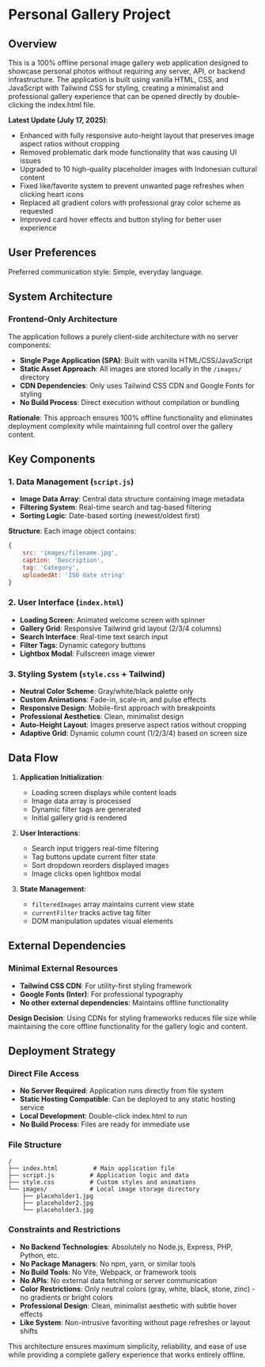 # Personal Gallery Project

## Overview

This is a 100% offline personal image gallery web application designed to showcase personal photos without requiring any server, API, or backend infrastructure. The application is built using vanilla HTML, CSS, and JavaScript with Tailwind CSS for styling, creating a minimalist and professional gallery experience that can be opened directly by double-clicking the index.html file.

**Latest Update (July 17, 2025)**: 
- Enhanced with fully responsive auto-height layout that preserves image aspect ratios without cropping
- Removed problematic dark mode functionality that was causing UI issues
- Upgraded to 10 high-quality placeholder images with Indonesian cultural content
- Fixed like/favorite system to prevent unwanted page refreshes when clicking heart icons
- Replaced all gradient colors with professional gray color scheme as requested
- Improved card hover effects and button styling for better user experience

## User Preferences

Preferred communication style: Simple, everyday language.

## System Architecture

### Frontend-Only Architecture
The application follows a purely client-side architecture with no server components:

- **Single Page Application (SPA)**: Built with vanilla HTML/CSS/JavaScript
- **Static Asset Approach**: All images are stored locally in the `/images/` directory
- **CDN Dependencies**: Only uses Tailwind CSS CDN and Google Fonts for styling
- **No Build Process**: Direct execution without compilation or bundling

**Rationale**: This approach ensures 100% offline functionality and eliminates deployment complexity while maintaining full control over the gallery content.

## Key Components

### 1. Data Management (`script.js`)
- **Image Data Array**: Central data structure containing image metadata
- **Filtering System**: Real-time search and tag-based filtering
- **Sorting Logic**: Date-based sorting (newest/oldest first)

**Structure**: Each image object contains:
```javascript
{
    src: 'images/filename.jpg',
    caption: 'Description',
    tag: 'Category',
    uploadedAt: 'ISO date string'
}
```

### 2. User Interface (`index.html`)
- **Loading Screen**: Animated welcome screen with spinner
- **Gallery Grid**: Responsive Tailwind grid layout (2/3/4 columns)
- **Search Interface**: Real-time text search input
- **Filter Tags**: Dynamic category buttons
- **Lightbox Modal**: Fullscreen image viewer

### 3. Styling System (`style.css` + Tailwind)
- **Neutral Color Scheme**: Gray/white/black palette only
- **Custom Animations**: Fade-in, scale-in, and pulse effects
- **Responsive Design**: Mobile-first approach with breakpoints
- **Professional Aesthetics**: Clean, minimalist design
- **Auto-Height Layout**: Images preserve aspect ratios without cropping
- **Adaptive Grid**: Dynamic column count (1/2/3/4) based on screen size

## Data Flow

1. **Application Initialization**:
   - Loading screen displays while content loads
   - Image data array is processed
   - Dynamic filter tags are generated
   - Initial gallery grid is rendered

2. **User Interactions**:
   - Search input triggers real-time filtering
   - Tag buttons update current filter state
   - Sort dropdown reorders displayed images
   - Image clicks open lightbox modal

3. **State Management**:
   - `filteredImages` array maintains current view state
   - `currentFilter` tracks active tag filter
   - DOM manipulation updates visual elements

## External Dependencies

### Minimal External Resources
- **Tailwind CSS CDN**: For utility-first styling framework
- **Google Fonts (Inter)**: For professional typography
- **No other external dependencies**: Maintains offline functionality

**Design Decision**: Using CDNs for styling frameworks reduces file size while maintaining the core offline functionality for the gallery logic and content.

## Deployment Strategy

### Direct File Access
- **No Server Required**: Application runs directly from file system
- **Static Hosting Compatible**: Can be deployed to any static hosting service
- **Local Development**: Double-click index.html to run
- **No Build Process**: Files are ready for immediate use

### File Structure
```
/
├── index.html          # Main application file
├── script.js          # Application logic and data
├── style.css          # Custom styles and animations
└── images/            # Local image storage directory
    ├── placeholder1.jpg
    ├── placeholder2.jpg
    └── placeholder3.jpg
```

### Constraints and Restrictions
- **No Backend Technologies**: Absolutely no Node.js, Express, PHP, Python, etc.
- **No Package Managers**: No npm, yarn, or similar tools
- **No Build Tools**: No Vite, Webpack, or framework tools
- **No APIs**: No external data fetching or server communication
- **Color Restrictions**: Only neutral colors (gray, white, black, stone, zinc) - no gradients or bright colors
- **Professional Design**: Clean, minimalist aesthetic with subtle hover effects
- **Like System**: Non-intrusive favoriting without page refreshes or layout shifts

This architecture ensures maximum simplicity, reliability, and ease of use while providing a complete gallery experience that works entirely offline.
